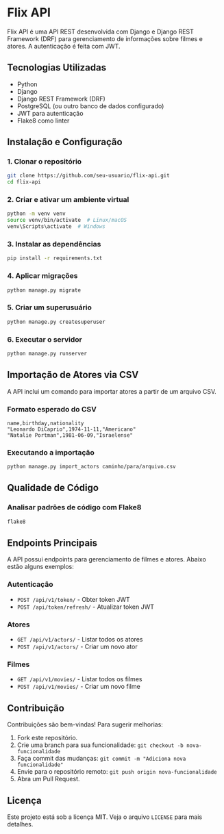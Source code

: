 # Flix API

Flix API é uma API REST desenvolvida com Django e Django REST Framework (DRF) para gerenciamento de informações sobre filmes e atores. A autenticação é feita com JWT.

## Tecnologias Utilizadas

- Python
- Django
- Django REST Framework (DRF)
- PostgreSQL (ou outro banco de dados configurado)
- JWT para autenticação
- Flake8 como linter

## Instalação e Configuração

### 1. Clonar o repositório
```bash
git clone https://github.com/seu-usuario/flix-api.git
cd flix-api
```

### 2. Criar e ativar um ambiente virtual
```bash
python -m venv venv
source venv/bin/activate  # Linux/macOS
venv\Scripts\activate  # Windows
```

### 3. Instalar as dependências
```bash
pip install -r requirements.txt
```

### 4. Aplicar migrações
```bash
python manage.py migrate
```

### 5. Criar um superusuário
```bash
python manage.py createsuperuser
```

### 6. Executar o servidor
```bash
python manage.py runserver
```

## Importação de Atores via CSV

A API inclui um comando para importar atores a partir de um arquivo CSV.

### Formato esperado do CSV
```csv
name,birthday,nationality
"Leonardo DiCaprio",1974-11-11,"Americano"
"Natalie Portman",1981-06-09,"Israelense"
```

### Executando a importação
```bash
python manage.py import_actors caminho/para/arquivo.csv
```

## Qualidade de Código

### Analisar padrões de código com Flake8
```bash
flake8
```

## Endpoints Principais

A API possui endpoints para gerenciamento de filmes e atores. Abaixo estão alguns exemplos:

### Autenticação
- `POST /api/v1/token/` - Obter token JWT
- `POST /api/token/refresh/` - Atualizar token JWT

### Atores
- `GET /api/v1/actors/` - Listar todos os atores
- `POST /api/v1/actors/` - Criar um novo ator

### Filmes
- `GET /api/v1/movies/` - Listar todos os filmes
- `POST /api/v1/movies/` - Criar um novo filme

## Contribuição

Contribuições são bem-vindas! Para sugerir melhorias:
1. Fork este repositório.
2. Crie uma branch para sua funcionalidade: `git checkout -b nova-funcionalidade`
3. Faça commit das mudanças: `git commit -m "Adiciona nova funcionalidade"`
4. Envie para o repositório remoto: `git push origin nova-funcionalidade`
5. Abra um Pull Request.

## Licença

Este projeto está sob a licença MIT. Veja o arquivo `LICENSE` para mais detalhes.


